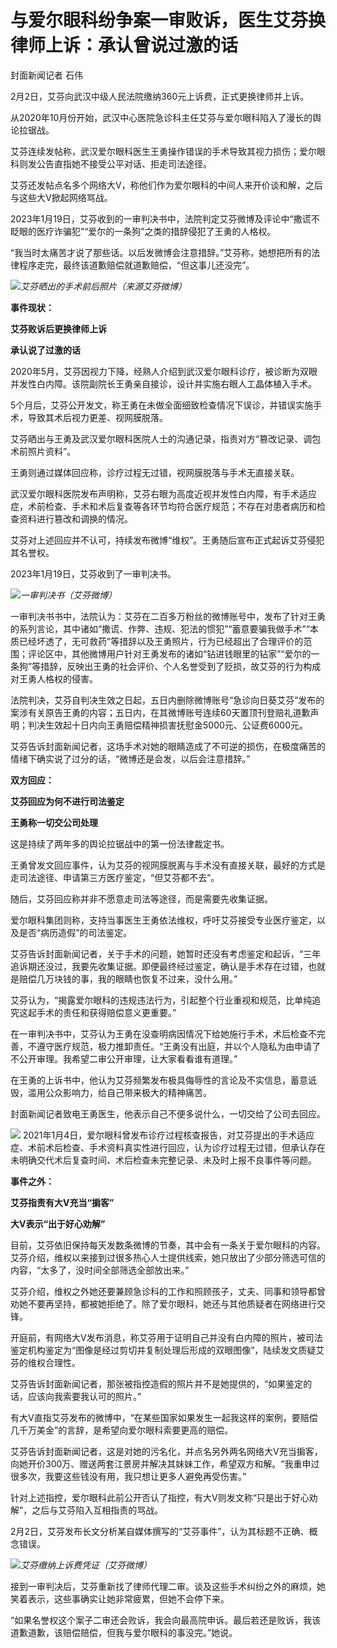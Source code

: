 # 与爱尔眼科纷争案一审败诉，医生艾芬换律师上诉：承认曾说过激的话

封面新闻记者 石伟

2月2日，艾芬向武汉中级人民法院缴纳360元上诉费，正式更换律师并上诉。

从2020年10月份开始，武汉中心医院急诊科主任艾芬与爱尔眼科陷入了漫长的舆论拉锯战。

艾芬连续发帖称，武汉爱尔眼科医生王勇操作错误的手术导致其视力损伤；爱尔眼科则发公告直指她不接受公平对话、拒走司法途径。

艾芬还发帖点名多个网络大V，称他们作为爱尔眼科的中间人来开价谈和解，之后与这些大V掀起网络骂战。

2023年1月19日，艾芬收到的一审判决书中，法院判定艾芬微博及评论中“撒谎不眨眼的医疗诈骗犯”“爱尔的一条狗”之类的措辞侵犯了王勇的人格权。

“我当时太痛苦才说了那些话。以后发微博会注意措辞。”艾芬称，她想把所有的法律程序走完，最终该道歉赔偿就道歉赔偿，“但这事儿还没完”。

![](https://inews.gtimg.com/newsapp_bt/0/15644947530/1000)_艾芬晒出的手术前后照片（来源艾芬微博）_

**事件现状：**

**艾芬败诉后更换律师上诉**

**承认说了过激的话**

2020年5月，艾芬因视力下降，经熟人介绍到武汉爱尔眼科诊疗，被诊断为双眼并发性白内障。该院副院长王勇亲自接诊，设计并实施右眼人工晶体植入手术。

5个月后，艾芬公开发文，称王勇在未做全面细致检查情况下误诊，并错误实施手术，导致其术后视力更差、视网膜脱落。

艾芬晒出与王勇及武汉爱尔眼科医院人士的沟通记录，指责对方“篡改记录、调包术前照片资料”。

王勇则通过媒体回应称，诊疗过程无过错，视网膜脱落与手术无直接关联。

武汉爱尔眼科医院发布声明称，艾芬右眼为高度近视并发性白内障，有手术适应症，术前检查、手术和术后复查等各环节均符合医疗规范；不存在对患者病历和检查资料进行篡改和调换的情况。

艾芬对上述回应并不认可，持续发布微博“维权”。王勇随后宣布正式起诉艾芬侵犯其名誉权。

2023年1月19日，艾芬收到了一审判决书。

![](https://inews.gtimg.com/newsapp_bt/0/15644947532/1000)_一审判决书（艾芬微博）_

一审判决书书中，法院认为：艾芬在二百多万粉丝的微博账号中，发布了针对王勇的系列言论，其中诸如“撒谎、作弊、违规、犯法的惯犯”“蓄意要骗我做手术”“本质已经坏透了，无可救药”等措辞以及王勇照片，行为已经超出了合理评价的范围；评论区中，其他微博用户针对王勇发布的诸如“钻进钱眼里的钻家”“爱尔的一条狗”等措辞，反映出王勇的社会评价、个人名誉受到了贬损，故艾芬的行为构成对王勇人格权的侵害。

法院判决，艾芬自判决生效之日起，五日内删除微博账号“急诊向日葵艾芬”发布的案涉有关原告王勇的内容；五日内，在其微博账号连续60天置顶刊登赔礼道歉声明；判决生效起十日内向王勇赔偿精神损害抚慰金5000元、公证费6000元。

艾芬告诉封面新闻记者，这场手术对她的眼睛造成了不可逆的损伤，在极度痛苦的情绪下确实说了过分的话，“微博还是会发，以后会注意措辞。”

**双方回应：**

**艾芬回应为何不进行司法鉴定**

**王勇称一切交公司处理**

这是持续了两年多的舆论拉锯战中的第一份法律裁定书。

王勇曾发文回应事件，认为艾芬的视网膜脱离与手术没有直接关联，最好的方式是走司法途径、申请第三方医疗鉴定，“但艾芬都不去”。

随后，艾芬回应称并非不愿意走司法等途径，而是需要先收集证据。

爱尔眼科集团则称，支持当事医生王勇依法维权，呼吁艾芬接受专业医疗鉴定，以及是否“病历造假”的司法鉴定。

艾芬告诉封面新闻记者，关于手术的问题，她暂时还没有考虑鉴定和起诉，“三年追诉期还没过，我要先收集证据。即便最终经过鉴定，确认是手术存在过错，也就是赔偿几万块钱的事，我的眼睛也恢复不过来，没什么用。”

艾芬认为，“揭露爱尔眼科的违规违法行为，引起整个行业重视和规范，比单纯追究这起手术的责任和获得赔偿意义更重要。”

在一审判决书中，艾芬认为王勇在没查明病因情况下给她施行手术，术后检查不完善，不遵守医疗规范，极力推卸责任。“王勇没有出庭，并以个人隐私为由申请了不公开审理。我希望二审公开审理，让大家看看谁有道理。”

在王勇的上诉书中，他认为艾芬频繁发布极具侮辱性的言论及不实信息，蓄意诋毁，滥用公众影响力，给自己带来极大的精神痛苦。

封面新闻记者致电王勇医生，他表示自己不便多说什么，一切交给了公司去回应。

![](https://inews.gtimg.com/newsapp_bt/0/15644947535/1000)
2021年1月4日，爱尔眼科曾发布诊疗过程核查报告，对艾芬提出的手术适应症、术前术后检查、手术资料真实性进行回应，认为诊疗过程无过错，但承认存在未明确交代术后复查时间、术后检查未完整记录、未及时上报不良事件等问题。

**事件之外：**

**艾芬指责有大V充当“掮客”**

**大V表示“出于好心劝解”**

目前，艾芬依旧保持每天发数条微博的节奏，其中会有一条关于爱尔眼科的内容。艾芬介绍，维权以来接到过很多热心人士提供线索，她只放出了少部分筛选可信的内容，“太多了，没时间全部筛选全部放出来。”

艾芬介绍，维权之外她还要兼顾急诊科的工作和照顾孩子，丈夫、同事和领导都曾劝她不要再坚持，都被她拒绝了。除了爱尔眼科，她还与其他质疑者在网络进行交锋。

开庭前，有网络大V发布消息，称艾芬用于证明自己并没有白内障的照片，被司法鉴定机构鉴定为“图像是经过剪切并复制处理后形成的双眼图像”，陆续发文质疑艾芬的维权合理性。

艾芬告诉封面新闻记者，那张被指控造假的照片并不是她提供的，“如果鉴定的话，应该向我索要我认可的照片。”

有大V直指艾芬发布的微博中，“在某些国家如果发生一起我这样的案例，要赔偿几千万美金”的言辞，是希望向爱尔眼科索要更高的赔偿。

艾芬告诉封面新闻记者，这是对她的污名化，并点名另外两名网络大V充当掮客，向她开价300万、赠送两套江景房并解决其妹妹工作，希望双方和解。“我重申过很多次，我要这些钱没有用，我只想让更多人避免再受伤害。”

针对上述指控，爱尔眼科此前公开否认了指控，有大V则发文称“只是出于好心劝解”，之后与艾芬陷入互相指责的骂战。

2月2日，艾芬发布长文分析某自媒体撰写的“艾芬事件”，认为其标题不正确、概念错误。

![](https://inews.gtimg.com/newsapp_bt/0/15644947537/1000)_艾芬缴纳上诉费凭证（艾芬微博）_

接到一审判决后，艾芬重新找了律师代理二审。谈及这些手术纠纷之外的麻烦，她笑着表示，这些事确实让她非常疲累，但她不会停下来。

“如果名誉权这个案子二审还会败诉，我会向最高院申诉。最后若还是败诉，我该道歉道歉，该赔偿赔偿，但我与爱尔眼科的事没完。”她说。

